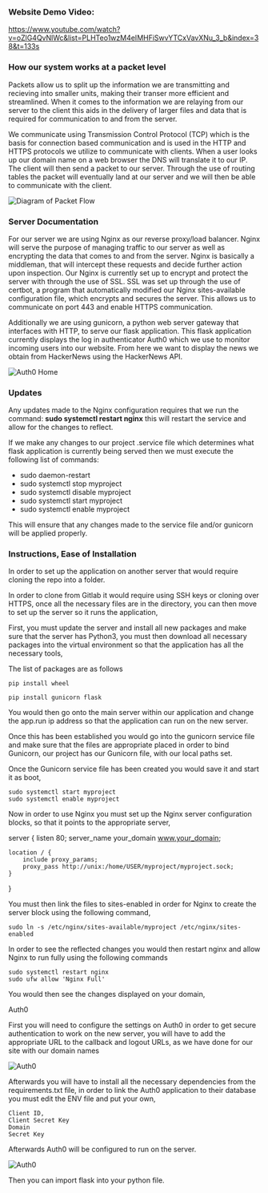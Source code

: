 ### Website Demo Video: 
https://www.youtube.com/watch?v=oZlG4QvNlWc&list=PLHTeo1wzM4eIMHFiSwvYTCxVavXNu_3_b&index=38&t=133s

### How our system works at a packet level
Packets allow us to split up the information we are transmitting and recieving into smaller units, making their transer more efficient and streamlined. When it comes to the information we are relaying from our server to the client this aids in the delivery of larger files and data that is required for communication to and from the server. 

We communicate using Transmission Control Protocol (TCP) which is the basis for connection based communication and is used in the HTTP and HTTPS protocols we utilize to communicate with clients. When a user looks up our domain name on a web browser the DNS will translate it to our IP. The client will then send a packet to our server. Through the use of routing tables the packet will eventually land at our server and we will then be able to communicate with the client. 

![Diagram of Packet Flow](/source/images/Packet_Diagram.png "Packet Diagram")

### Server Documentation
For our server we are using Nginx as our reverse proxy/load balancer. Nginx will serve the purpose of managing traffic to our server as well as encrypting the data that comes to and from the server. Nginx is basically a middleman, that will intercept these requests and decide further action upon inspection. Our Nginx is currently set up to encrypt and protect the server with through the use of SSL. SSL was set up through the use of certbot, a program that automatically modified our Nginx sites-available configuration file, which encrypts and secures the server. This allows us to communicate on port 443 and enable HTTPS communication.

Additionally we are using gunicorn, a python web server gateway that interfaces with HTTP, to serve our flask application. This flask application currently displays the log in authenticator Auth0 which we use to monitor incoming users into our website. From here we want to display the news we obtain from HackerNews using the HackerNews API. 

![Auth0 Home](/source/images/Auth0_Home_Image.PNG "Auth0 Home")

### Updates
Any updates made to the Nginx configuration requires that we run the command: **sudo systemctl restart nginx** this will restart the service and allow for the changes to reflect. 

If we make any changes to our project .service file which determines what flask application is currently being served then we must execute the following list of commands: 
- sudo daemon-restart
- sudo systemctl stop myproject
- sudo systemctl disable myproject
- sudo systemctl start myproject
- sudo systemctl enable myproject

This will ensure that any changes made to the service file and/or gunicorn will be applied properly. 

### Instructions, Ease of Installation


In order to set up the application on another server that would require cloning the repo into a folder. 

In order to clone from Gitlab it would require using SSH keys or cloning over HTTPS, once all the necessary files are in the directory, you can then move to set up the server so it runs the application,

First, you must update the server and install all new packages and make sure that the server has Python3, you must then download all necessary packages into the virtual environment so that the application has all the necessary tools, 

The list of packages are as follows

    pip install wheel

    pip install gunicorn flask

You would then go onto the main server within our application and change the app.run ip address so that the application can run on the new server.

Once this has been established you would go into the gunicorn service file and make sure that the files are appropriate placed in order to bind Gunicorn, our project has our Gunicorn file, with our local paths set.

Once the Gunicorn service file has been created you would save it and start it as boot, 

	sudo systemctl start myproject
    sudo systemctl enable myproject

Now in order to use Nginx you must set up the Nginx server configuration blocks, so that it points to the appropriate server,

server {
    listen 80;
    server_name your_domain www.your_domain;

    location / {
        include proxy_params;
        proxy_pass http://unix:/home/USER/myproject/myproject.sock;
    }
}


You must then link the files to sites-enabled in order for Nginx to create the server block using the following command,

	sudo ln -s /etc/nginx/sites-available/myproject /etc/nginx/sites-enabled

In order to see the reflected changes you would then restart nginx and allow Nginx to run fully using the following commands

	sudo systemctl restart nginx
    sudo ufw allow 'Nginx Full'

You would then see the changes displayed on your domain,

Auth0

First you will need to configure the settings on Auth0 in order to get secure authentication to work on the new server, you will have to add the appropriate URL to the callback and logout URLs, as we have done for our site with our domain names

![Auth0](/source/images/urlHandling.png "PythonHackers")

Afterwards you will have to install all the necessary dependencies from the requirements.txt file, in order to link the Auth0 application to their database you  must edit the ENV file and put your own,

    Client ID, 
    Client Secret Key
    Domain
    Secret Key 

Afterwards Auth0 will be configured to run on the server.

![Auth0](/source/images/PythonHackers.png "PythonHackers")

Then you can import flask into your python file.
